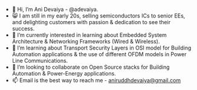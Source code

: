 - 👋 Hi, I’m Ani Devaiya - @adevaiya.
- 😸 I am still in my early 20s, selling semiconductors ICs to senior EEs, and delighting customers with passion & dedication to see their success.
- 👀 I’m currently interested in learning about Embedded System Architecture & Networking Frameworks (Wired & Wireless). 
- 🌱 I’m learning about Transport Security Layers in OSI model for Building Automation applications & the use of different OFDM models in Power Line Communications. 
- 💞️ I’m looking to collaborate on Open Source stacks for Building Automation & Power-Energy applications. 
- 📫 Email is the best way to reach me - aniruddhdevaiya@gmail.com  

<!---
adevaiya/adevaiya is a ✨ special ✨ repository because its `README.md` (this file) appears on your GitHub profile.
You can click the Preview link to take a look at your changes.
--->
